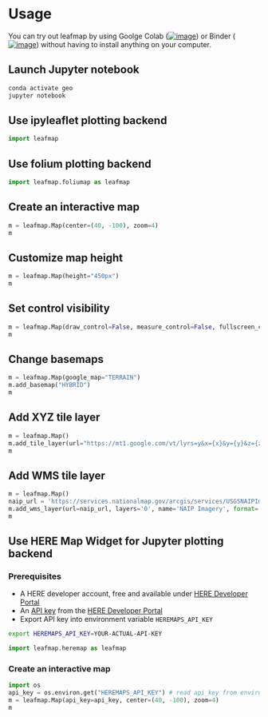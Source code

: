 # Usage

You can try out leafmap by using Goolge Colab ([![image](https://colab.research.google.com/assets/colab-badge.svg)](https://gishub.org/leafmap-colab)) or Binder ([![image](https://mybinder.org/badge_logo.svg)](https://gishub.org/leafmap-binder)) without having to install anything on your computer.

## Launch Jupyter notebook

```bash
conda activate geo
jupyter notebook
```

## Use ipyleaflet plotting backend

```python
import leafmap
```

## Use folium plotting backend

```python
import leafmap.foliumap as leafmap
```

## Create an interactive map

```python
m = leafmap.Map(center=(40, -100), zoom=4)
m
```

## Customize map height

```python
m = leafmap.Map(height="450px")
m
```

## Set control visibility

```python
m = leafmap.Map(draw_control=False, measure_control=False, fullscreen_control=False, attribution_control=True)
m
```

## Change basemaps

```python
m = leafmap.Map(google_map="TERRAIN")
m.add_basemap("HYBRID")
m
```

## Add XYZ tile layer

```python
m = leafmap.Map()
m.add_tile_layer(url="https://mt1.google.com/vt/lyrs=y&x={x}&y={y}&z={z}", name="Google Satellite", attribution="Google")
m
```

## Add WMS tile layer

```python
m = leafmap.Map()
naip_url = 'https://services.nationalmap.gov/arcgis/services/USGSNAIPImagery/ImageServer/WMSServer?'
m.add_wms_layer(url=naip_url, layers='0', name='NAIP Imagery', format='image/png', shown=True)
m
```

## Use HERE Map Widget for Jupyter plotting backend

### Prerequisites

-   A HERE developer account, free and available under [HERE Developer Portal](https://developer.here.com)
-   An [API key](https://developer.here.com/documentation/identity-access-management/dev_guide/topics/dev-apikey.html) from the [HERE Developer Portal](https://developer.here.com)
-   Export API key into environment variable `HEREMAPS_API_KEY`

```bash
export HEREMAPS_API_KEY=YOUR-ACTUAL-API-KEY
```

```python
import leafmap.heremap as leafmap
```

### Create an interactive map

```python
import os
api_key = os.environ.get("HEREMAPS_API_KEY") # read api_key from environment variable.
m = leafmap.Map(api_key=api_key, center=(40, -100), zoom=4)
m
```
